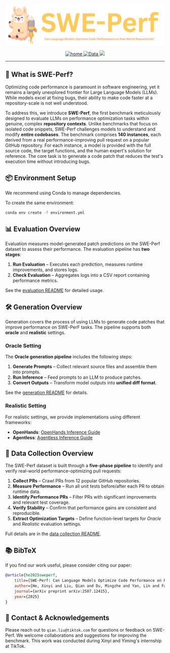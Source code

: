 <div align="center">
  <img src="misc/sweperf_logo.png" alt="SWE-Perf Logo" width="800"/>
</div>

<p align="center">
  <a href="https://swe-perf.github.io/">
    <img src="https://img.shields.io/badge/project-Home-b31b1b.svg" alt="home">
  </a>
  <a href="https://huggingface.co/datasets/SWE-Perf/SWE-Perf">
    <img src="https://img.shields.io/badge/%F0%9F%A4%97%20Hugging%20Face-Data-blue" alt="Data">
  </a>
  <a href="https://arxiv.org/abs/2507.12415">
    <img src="https://img.shields.io/badge/arXiv-2507.12415-b31b1b.svg">
  </a>

</p>

---

## 🚀 What is SWE-Perf?

Optimizing code performance is paramount in software engineering, yet it remains a largely unexplored frontier for Large Language Models (LLMs). While models excel at fixing bugs, their ability to make code faster at a repository-scale is not well understood.

To address this, we introduce **SWE-Perf**, the first benchmark meticulously designed to evaluate LLMs on performance optimization tasks within genuine, complex **repository contexts**. Unlike benchmarks that focus on isolated code snippets, SWE-Perf challenges models to understand and modify **entire codebases**. The benchmark comprises **140 instances**, each derived from a real performance-improving pull request on a popular GitHub repository. For each instance, a model is provided with the full source code, the target functions, and the human expert's solution for reference. The core task is to generate a code patch that reduces the test's execution time without introducing bugs.

## 📦 Environment Setup
We recommend using Conda to manage dependencies.

To create the same environment:

```bash
conda env create -f environment.yml
```


## 📊 Evaluation Overview
Evaluation measures model-generated patch predictions on the SWE-Perf dataset to assess their performance. 
The evaluation pipeline has **two stages**:

1. **Run Evaluation** – Executes each prediction, measures runtime improvements, and stores logs.
2. **Check Evaluation** – Aggregates logs into a CSV report containing performance metrics.

See the [evaluation README](/evaluation/README.md) for detailed usage.


## 🛠️ Generation Overview

Generation covers the process of using LLMs to generate code patches that improve performance on SWE-PerF tasks. The pipeline supports both **oracle** and **realistic** settings.

### Oracle Setting

The **Oracle generation pipeline** includes the following steps:

1. **Generate Prompts** – Collect relevant source files and assemble them into prompts.
2. **Run Inference** – Feed prompts to an LLM to produce patches.
3. **Convert Outputs** – Transform model outputs into **unified diff format**.

See the [generation README](/generation/oracle/README.md) for details.

### Realistic Setting

For realistic settings, we provide implementations using different frameworks:

- **OpenHands**: [OpenHands Inference Guide](/generation/realistic/README_OpenHands.md)
- **Agentless**: [Agentless Inference Guide](/generation/realistic/README_Agentless.md)


## 📂 Data Collection Overview

The SWE-Perf dataset is built through a **five-phase pipeline** to identify and verify real-world performance-optimizing pull requests:

1. **Collect PRs** – Crawl PRs from 12 popular GitHub repositories.
2. **Measure Performance** – Run all unit tests before/after each PR to obtain runtime data.
3. **Identify Performance PRs** – Filter PRs with significant improvements and relevant test coverage.
4. **Verify Stability** – Confirm that performance gains are consistent and reproducible.
5. **Extract Optimization Targets** – Define function-level targets for *Oracle* and *Realistic* evaluation settings.

Full details are in the [data collection README](/data_collection/README.md).

## 📚 BibTeX

If you find our work useful, please consider citing our paper:
```bibtex
@article{he2025sweperf,
    title={SWE-Perf: Can Language Models Optimize Code Performance on Real-World Repositories?},
    author={He, Xinyi and Liu, Qian and Du, Mingzhe and Yan, Lin and Fan, Zhijie and Huang, Yiming and Yuan, Zejian and Ma, Zejun},
    journal={arXiv preprint arXiv:2507.12415},
    year={2025}
}
```

## 🤝 Contact & Acknowledgements

Please reach out to `qian.liu@tiktok.com` for questions or feedback on SWE-Perf. We welcome collaborations and suggestions for improving the benchmark. This work was conducted during Xinyi and Yiming's internship at TikTok.
